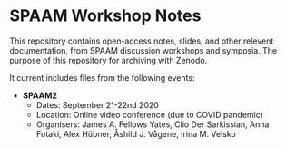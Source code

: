 # SPAAM Workshop Notes

This repository contains open-access notes, slides, and other relevent documentation, from SPAAM discussion workshops and symposia. The purpose of this repository for archiving with Zenodo.

It current includes files from the following events:

- **SPAAM2**
  - Dates: September 21-22nd 2020
  - Location: Online video conference (due to COVID pandemic)
  - Organisers: James A. Fellows Yates, Clio Der Sarkissian, Anna Fotaki, Alex Hübner, ‪Åshild J. Vågene, Irina M. Velsko
